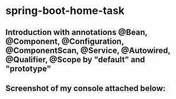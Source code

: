 # spring-boot-home-task 
## Introduction with annotations @Bean, @Component, @Configuration, @ComponentScan,  @Service, @Autowired, @Qualifier, @Scope by "default" and "prototype" 
## Screenshot of my console attached below: 
